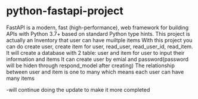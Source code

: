 # python-fastapi-project
FastAPI is a modern, fast (high-performance), web framework for building APIs with Python 3.7+ based on standard Python type hints.
This project is actually an Inventory that user can have muiltple items With this project you can do create user, create item for user, read_user, read_user_id, read_item. 
It will create a database with 2 table: user and item for user to input their information and items
It can create user by emial and password(password will be hiden through respond_model after creating)
The relationship between user and item is one to many which means each user can have many items

-will continue doing the update to make it more completed 
